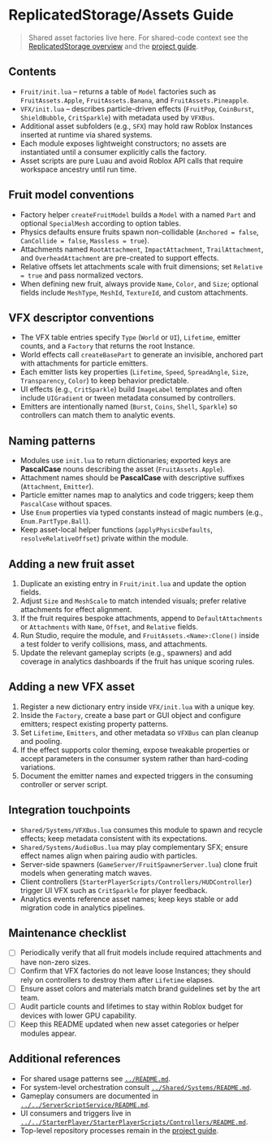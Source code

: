 # ReplicatedStorage/Assets Guide

> Shared asset factories live here. For shared-code context see the [ReplicatedStorage overview](../README.md) and the [project guide](../../README.md).

## Contents
- `Fruit/init.lua` – returns a table of `Model` factories such as `FruitAssets.Apple`, `FruitAssets.Banana`, and `FruitAssets.Pineapple`.
- `VFX/init.lua` – describes particle-driven effects (`FruitPop`, `CoinBurst`, `ShieldBubble`, `CritSparkle`) with metadata used by `VFXBus`.
- Additional asset subfolders (e.g., `SFX`) may hold raw Roblox Instances inserted at runtime via shared systems.
- Each module exposes lightweight constructors; no assets are instantiated until a consumer explicitly calls the factory.
- Asset scripts are pure Luau and avoid Roblox API calls that require workspace ancestry until run time.

## Fruit model conventions
- Factory helper `createFruitModel` builds a `Model` with a named `Part` and optional `SpecialMesh` according to option tables.
- Physics defaults ensure fruits spawn non-collidable (`Anchored = false`, `CanCollide = false`, `Massless = true`).
- Attachments named `RootAttachment`, `ImpactAttachment`, `TrailAttachment`, and `OverheadAttachment` are pre-created to support effects.
- Relative offsets let attachments scale with fruit dimensions; set `Relative = true` and pass normalized vectors.
- When defining new fruit, always provide `Name`, `Color`, and `Size`; optional fields include `MeshType`, `MeshId`, `TextureId`, and custom attachments.

## VFX descriptor conventions
- The VFX table entries specify `Type` (`World` or `UI`), `Lifetime`, emitter counts, and a `Factory` that returns the root Instance.
- World effects call `createBasePart` to generate an invisible, anchored part with attachments for particle emitters.
- Each emitter lists key properties (`Lifetime`, `Speed`, `SpreadAngle`, `Size`, `Transparency`, `Color`) to keep behavior predictable.
- UI effects (e.g., `CritSparkle`) build `ImageLabel` templates and often include `UIGradient` or tween metadata consumed by controllers.
- Emitters are intentionally named (`Burst`, `Coins`, `Shell`, `Sparkle`) so controllers can match them to analytic events.

## Naming patterns
- Modules use `init.lua` to return dictionaries; exported keys are **PascalCase** nouns describing the asset (`FruitAssets.Apple`).
- Attachment names should be **PascalCase** with descriptive suffixes (`Attachment`, `Emitter`).
- Particle emitter names map to analytics and code triggers; keep them `PascalCase` without spaces.
- Use `Enum` properties via typed constants instead of magic numbers (e.g., `Enum.PartType.Ball`).
- Keep asset-local helper functions (`applyPhysicsDefaults`, `resolveRelativeOffset`) private within the module.

## Adding a new fruit asset
1. Duplicate an existing entry in `Fruit/init.lua` and update the option fields.
2. Adjust `Size` and `MeshScale` to match intended visuals; prefer relative attachments for effect alignment.
3. If the fruit requires bespoke attachments, append to `DefaultAttachments` or `Attachments` with `Name`, `Offset`, and `Relative` fields.
4. Run Studio, require the module, and `FruitAssets.<Name>:Clone()` inside a test folder to verify collisions, mass, and attachments.
5. Update the relevant gameplay scripts (e.g., spawners) and add coverage in analytics dashboards if the fruit has unique scoring rules.

## Adding a new VFX asset
1. Register a new dictionary entry inside `VFX/init.lua` with a unique key.
2. Inside the `Factory`, create a base part or GUI object and configure emitters; respect existing property patterns.
3. Set `Lifetime`, `Emitters`, and other metadata so `VFXBus` can plan cleanup and pooling.
4. If the effect supports color theming, expose tweakable properties or accept parameters in the consumer system rather than hard-coding variations.
5. Document the emitter names and expected triggers in the consuming controller or server script.

## Integration touchpoints
- `Shared/Systems/VFXBus.lua` consumes this module to spawn and recycle effects; keep metadata consistent with its expectations.
- `Shared/Systems/AudioBus.lua` may play complementary SFX; ensure effect names align when pairing audio with particles.
- Server-side spawners (`GameServer/FruitSpawnerServer.lua`) clone fruit models when generating match waves.
- Client controllers (`StarterPlayerScripts/Controllers/HUDController`) trigger UI VFX such as `CritSparkle` for player feedback.
- Analytics events reference asset names; keep keys stable or add migration code in analytics pipelines.

## Maintenance checklist
- [ ] Periodically verify that all fruit models include required attachments and have non-zero sizes.
- [ ] Confirm that VFX factories do not leave loose Instances; they should rely on controllers to destroy them after `Lifetime` elapses.
- [ ] Ensure asset colors and materials match brand guidelines set by the art team.
- [ ] Audit particle counts and lifetimes to stay within Roblox budget for devices with lower GPU capability.
- [ ] Keep this README updated when new asset categories or helper modules appear.

## Additional references
- For shared usage patterns see [`../README.md`](../README.md).
- For system-level orchestration consult [`../Shared/Systems/README.md`](../Shared/Systems/README.md).
- Gameplay consumers are documented in [`../../ServerScriptService/README.md`](../../ServerScriptService/README.md).
- UI consumers and triggers live in [`../../StarterPlayer/StarterPlayerScripts/Controllers/README.md`](../../StarterPlayer/StarterPlayerScripts/Controllers/README.md).
- Top-level repository processes remain in the [project guide](../../README.md).
